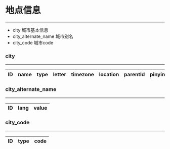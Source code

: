 # 地点信息
---

- city 城市基本信息
- city_alternate_name 城市别名
- city_code 城市code

### city
---

| ID | name | type | letter | timezone | location | parentId | pinyin | 
| -  | -    | -    | -      | -        | -        | -        | -      |

### city_alternate_name
---

| ID | lang | value | 
| -  | -    | -     |

### city_code
---


| ID | type | code |
|- | -| -|

